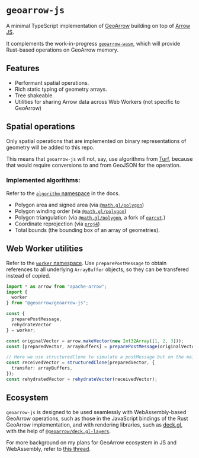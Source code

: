 # `geoarrow-js`

A minimal TypeScript implementation of [GeoArrow](https://geoarrow.org/) building on top of [Arrow JS](https://arrow.apache.org/docs/js/index.html).

It complements the work-in-progress [`geoarrow-wasm`](https://github.com/geoarrow/geoarrow-rs/tree/main/js), which will provide Rust-based operations on GeoArrow memory.

## Features

- Performant spatial operations.
- Rich static typing of geometry arrays.
- Tree shakeable.
- Utilities for sharing Arrow data across Web Workers (not specific to GeoArrow)

## Spatial operations

Only spatial operations that are implemented on binary representations of geometry will be added to this repo.

This means that `geoarrow-js` will not, say, use algorithms from [Turf](https://turfjs.org/), because that would require conversions to and from GeoJSON for the operation.

### Implemented algorithms:

Refer to the [`algorithm` namespace](https://geoarrow.github.io/geoarrow-js/modules/algorithm.html) in the docs.

- Polygon area and signed area (via [`@math.gl/polygon`](https://github.com/visgl/math.gl))
- Polygon winding order (via [`@math.gl/polygon`](https://github.com/visgl/math.gl))
- Polygon triangulation (via [`@math.gl/polygon`](https://github.com/visgl/math.gl), a fork of [`earcut`](https://github.com/mapbox/earcut).)
- Coordinate reprojection (via [`proj4`](https://github.com/proj4js/proj4js))
- Total bounds (the bounding box of an array of geometries).

## Web Worker utilities

Refer to the [`worker` namespace](https://geoarrow.github.io/geoarrow-js/modules/worker.html). Use `preparePostMessage` to obtain references to all underlying `ArrayBuffer` objects, so they can be transfered instead of copied.

```ts
import * as arrow from "apache-arrow";
import {
  worker
} from "@geoarrow/geoarrow-js";

const {
  preparePostMessage,
  rehydrateVector
} = worker;

const originalVector = arrow.makeVector(new Int32Array([1, 2, 3]));
const [preparedVector, arrayBuffers] = preparePostMessage(originalVector);

// Here we use structuredClone to simulate a postMessage but on the main thread
const receivedVector = structuredClone(preparedVector, {
  transfer: arrayBuffers,
});
const rehydratedVector = rehydrateVector(receivedVector);
```

## Ecosystem

`geoarrow-js` is designed to be used seamlessly with WebAssembly-based GeoArrow operations, such as those in the JavaScript bindings of the Rust GeoArrow implementation, and with rendering libraries, such as [deck.gl](https://deck.gl/), with the help of [`@geoarrow/deck.gl-layers`](https://github.com/geoarrow/deck.gl-layers).

For more background on my plans for GeoArrow ecosystem in JS and WebAssembly, refer to [this thread](https://github.com/geoarrow/geoarrow-rs/issues/283).
